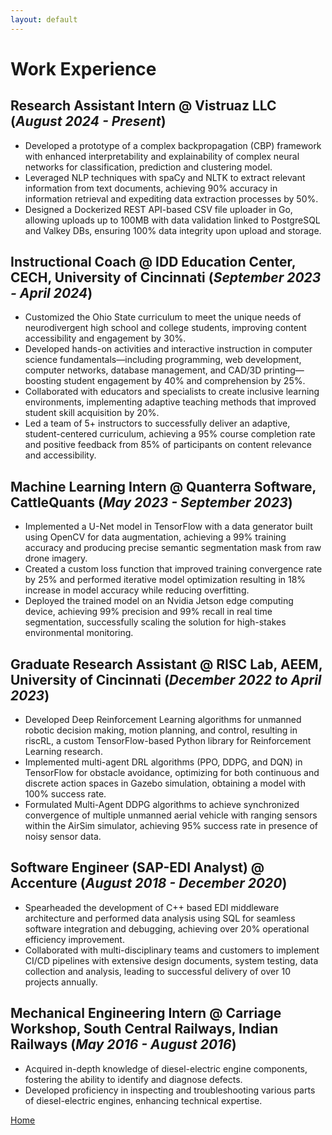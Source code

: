```yaml
---
layout: default
---
```


# Work Experience
## Research Assistant Intern @ Vistruaz LLC (_August 2024 - Present_)
- Developed a prototype of a complex backpropagation (CBP) framework with enhanced interpretability and explainability of complex neural networks for classification, prediction and clustering model.
- Leveraged NLP techniques with spaCy and NLTK to extract relevant information from text documents, achieving 90% accuracy in information retrieval and expediting data extraction processes by 50%.
- Designed a Dockerized REST API-based CSV file uploader in Go, allowing uploads up to 100MB with data validation linked to PostgreSQL and Valkey DBs, ensuring 100% data integrity upon upload and storage.

## Instructional Coach @ IDD Education Center, CECH, University of Cincinnati (_September 2023 - April 2024_)
- Customized the Ohio State curriculum to meet the unique needs of neurodivergent high school and college students, improving content accessibility and engagement by 30%.
- Developed hands-on activities and interactive instruction in computer science fundamentals—including programming, web development, computer networks, database management, and CAD/3D printing—boosting student engagement by 40% and comprehension by 25%.
- Collaborated with educators and specialists to create inclusive learning environments, implementing adaptive teaching methods that improved student skill acquisition by 20%.
- Led a team of 5+ instructors to successfully deliver an adaptive, student-centered curriculum, achieving a 95% course completion rate and positive feedback from 85% of participants on content relevance and accessibility.

## Machine Learning Intern @ Quanterra Software, CattleQuants (_May 2023 - September 2023_)
- Implemented a U-Net model in TensorFlow with a data generator built using OpenCV for data augmentation, achieving a 99% training accuracy and producing precise semantic segmentation mask from raw drone imagery.
- Created a custom loss function that improved training convergence rate by 25% and performed iterative model optimization resulting in 18% increase in model accuracy while reducing overfitting.
- Deployed the trained model on an Nvidia Jetson edge computing device, achieving 99% precision and 99% recall in real time segmentation, successfully scaling the solution for high-stakes environmental monitoring.

## Graduate Research Assistant @ RISC Lab, AEEM, University of Cincinnati (_December 2022 to April 2023_)
- Developed Deep Reinforcement Learning algorithms for unmanned robotic decision making, motion planning, and control, resulting in riscRL, a custom TensorFlow-based Python library for Reinforcement Learning research.
- Implemented multi-agent DRL algorithms (PPO, DDPG, and DQN) in TensorFlow for obstacle avoidance, optimizing for both continuous and discrete action spaces in Gazebo simulation, obtaining a model with 100% success rate.
- Formulated Multi-Agent DDPG algorithms to achieve synchronized convergence of multiple unmanned aerial vehicle with ranging sensors within the AirSim simulator, achieving 95% success rate in presence of noisy sensor data.

## Software Engineer (SAP-EDI Analyst) @ Accenture (_August 2018 - December 2020_)
-  Spearheaded the development of C++ based EDI middleware architecture and performed data analysis using SQL for seamless software integration and debugging, achieving over 20% operational efficiency improvement.
-  Collaborated with multi-disciplinary teams and customers to implement CI/CD pipelines with extensive design documents, system testing, data collection and analysis, leading to successful delivery of over 10 projects annually.

## Mechanical Engineering Intern @ Carriage Workshop, South Central Railways, Indian Railways (_May 2016 - August 2016_)
- Acquired in-depth knowledge of diesel-electric engine components, fostering the ability to identify and diagnose defects.
- Developed proficiency in inspecting and troubleshooting various parts of diesel-electric engines, enhancing technical expertise.

[Home](https://s-egk.github.io/)
